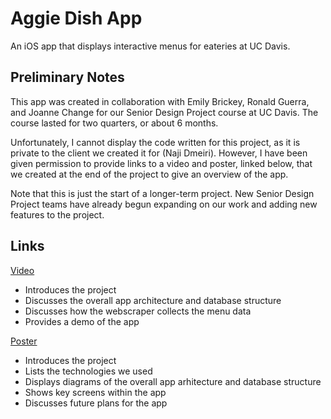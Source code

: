 # Aggie Dish App
An iOS app that displays interactive menus for eateries at UC Davis.

## Preliminary Notes
This app was created in collaboration with Emily Brickey, Ronald Guerra, and Joanne Change for our Senior Design Project course at UC Davis. The course lasted for two quarters, or about 6 months.

Unfortunately, I cannot display the code written for this project, as it is private to the client we created it for (Naji Dmeiri). However, I have been given permission to provide links to a video and poster, linked below, that we created at the end of the project to give an overview of the app.

Note that this is just the start of a longer-term project. New Senior Design Project teams have already begun expanding on our work and adding new features to the project.

## Links
[Video](https://www.youtube.com/watch?v=paa2Acjiuv0)
- Introduces the project
- Discusses the overall app architecture and database structure
- Discusses how the webscraper collects the menu data
- Provides a demo of the app

[Poster](https://drive.google.com/file/d/1L0ZN-XXmxxKQqQOfHMaBT-VwjJb1AOwW/view?usp=sharing)
- Introduces the project
- Lists the technologies we used
- Displays diagrams of the overall app arhitecture and database structure
- Shows key screens within the app
- Discusses future plans for the app
